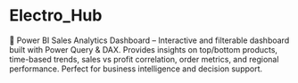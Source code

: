 # Electro_Hub
🎯 Power BI Sales Analytics Dashboard – Interactive and filterable dashboard built with Power Query &amp; DAX. Provides insights on top/bottom products, time-based trends, sales vs profit correlation, order metrics, and regional performance. Perfect for business intelligence and decision support.
